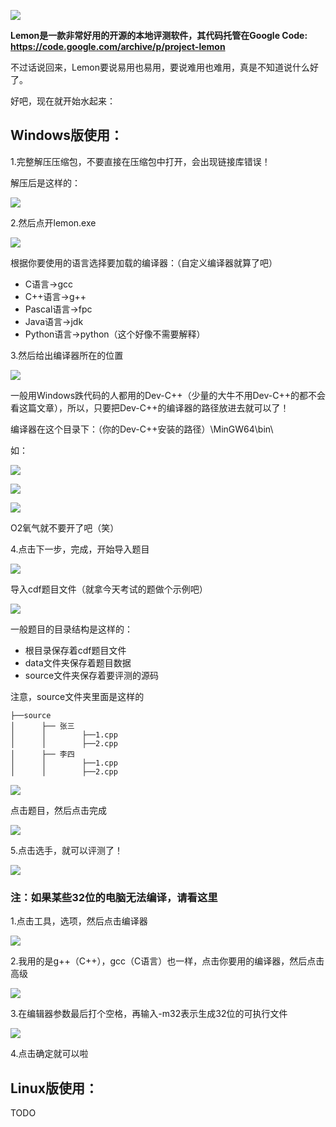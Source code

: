 ![](https://cdn.jsdelivr.net/gh/wenxuanjun/CDN@master/images/blog/6/1.jpg)

**Lemon是一款非常好用的开源的本地评测软件，其代码托管在Google Code: <https://code.google.com/archive/p/project-lemon>**

不过话说回来，Lemon要说易用也易用，要说难用也难用，真是不知道说什么好了。

好吧，现在就开始水起来：

## Windows版使用：

1.完整解压压缩包，不要直接在压缩包中打开，会出现链接库错误！

解压后是这样的：

![](https://cdn.jsdelivr.net/gh/wenxuanjun/CDN@master/images/blog/6/2.jpg)

2.然后点开lemon.exe

![](https://cdn.jsdelivr.net/gh/wenxuanjun/CDN@master/images/blog/6/3.jpg)

根据你要使用的语言选择要加载的编译器：（自定义编译器就算了吧）

* C语言->gcc
* C++语言->g++
* Pascal语言->fpc
* Java语言->jdk
* Python语言->python（这个好像不需要解释）

3.然后给出编译器所在的位置

![](https://cdn.jsdelivr.net/gh/wenxuanjun/CDN@master/images/blog/6/4.jpg)

一般用Windows跌代码的人都用的Dev-C++（少量的大牛不用Dev-C++的都不会看这篇文章），所以，只要把Dev-C++的编译器的路径放进去就可以了！

编译器在这个目录下：（你的Dev-C++安装的路径）\MinGW64\bin\

如：

![](https://cdn.jsdelivr.net/gh/wenxuanjun/CDN@master/images/blog/6/5.jpg)

![](https://cdn.jsdelivr.net/gh/wenxuanjun/CDN@master/images/blog/6/6.jpg)

![](https://cdn.jsdelivr.net/gh/wenxuanjun/CDN@master/images/blog/6/7.jpg)

O2氧气就不要开了吧（笑）

4.点击下一步，完成，开始导入题目

![](https://cdn.jsdelivr.net/gh/wenxuanjun/CDN@master/images/blog/6/8.jpg)

导入cdf题目文件（就拿今天考试的题做个示例吧）

![](https://cdn.jsdelivr.net/gh/wenxuanjun/CDN@master/images/blog/6/9.jpg)

一般题目的目录结构是这样的：

* 根目录保存着cdf题目文件
* data文件夹保存着题目数据
* source文件夹保存着要评测的源码

注意，source文件夹里面是这样的

```
├──source
│      ├── 张三
│      │        ├──1.cpp
│      │        ├──2.cpp
│      ├── 李四
│      │        ├──1.cpp
│      │        ├──2.cpp
```

![](https://cdn.jsdelivr.net/gh/wenxuanjun/CDN@master/images/blog/6/10.jpg)

点击题目，然后点击完成

![](https://cdn.jsdelivr.net/gh/wenxuanjun/CDN@master/images/blog/6/11.jpg)

5.点击选手，就可以评测了！

![](https://cdn.jsdelivr.net/gh/wenxuanjun/CDN@master/images/blog/6/12.jpg)

### 注：如果某些32位的电脑无法编译，请看这里

1.点击工具，选项，然后点击编译器

![](https://cdn.jsdelivr.net/gh/wenxuanjun/CDN@master/images/blog/6/13.jpg)

2.我用的是g++（C++），gcc（C语言）也一样，点击你要用的编译器，然后点击高级

![](https://cdn.jsdelivr.net/gh/wenxuanjun/CDN@master/images/blog/6/14.jpg)

3.在编辑器参数最后打个空格，再输入-m32表示生成32位的可执行文件

![](https://cdn.jsdelivr.net/gh/wenxuanjun/CDN@master/images/blog/6/15.jpg)

4.点击确定就可以啦

## Linux版使用：

TODO 
